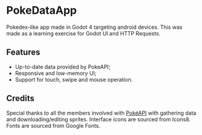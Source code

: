# PokeDataApp
Pokedex-like app made in Godot 4 targeting android devices. 
This was made as a learning exercise for Godot UI and HTTP Requests.

## Features
- Up-to-date data provided by PokeAPI;
- Responsive and low-memory UI;
- Support for touch, swipe and mouse operation.

## Credits
Special thanks to all the members involved with [PokéAPI](https://pokeapi.co/) with gathering data and downloading/editing sprites. 
Interface icons are sourced from Icons8.
Fonts are sourced from Google Fonts.
